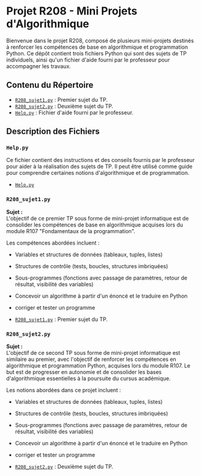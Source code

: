 # Projet R208 - Mini Projets d'Algorithmique

Bienvenue dans le projet R208, composé de plusieurs mini-projets destinés à renforcer les compétences de base en algorithmique et programmation Python.
Ce dépôt contient trois fichiers Python qui sont des sujets de TP individuels, ainsi qu'un fichier d'aide fourni par le professeur pour accompagner les travaux.

## Contenu du Répertoire

- [`R208_sujet1.py`](R208_sujet1.py) : Premier sujet du TP.
- [`R208_sujet2.py`](R208_sujet2.py) : Deuxième sujet du TP.
- [`Help.py`](Help.py) : Fichier d'aide fourni par le professeur.

## Description des Fichiers

### `Help.py`
Ce fichier contient des instructions et des conseils fournis par le professeur pour aider à la réalisation des sujets de TP. Il peut être utilisé comme guide pour comprendre certaines notions d'algorithmique et de programmation.
- [`Help.py`](Help.py)

### `R208_sujet1.py`
**Sujet :**  
L'objectif de ce premier TP sous forme de mini-projet informatique est de consolider les compétences de base en algorithmique acquises lors du module R107 "Fondamentaux de la programmation".

Les compétences abordées incluent :
- Variables et structures de données (tableaux, tuples, listes)
- Structures de contrôle (tests, boucles, structures imbriquées)
- Sous-programmes (fonctions avec passage de paramètres, retour de résultat, visibilité des variables)
- Concevoir un algorithme à partir d'un énoncé et le traduire en Python
- corriger et tester un programme

- [`R208_sujet1.py`](R208_sujet1.py) : Premier sujet du TP.

### `R208_sujet2.py`
**Sujet :**  
L'objectif de ce second TP sous forme de mini-projet informatique est similaire au premier, avec l'objectif de renforcer les compétences en algorithmique et programmation Python, acquises lors du module R107. Le but est de progresser en autonomie et de consolider les bases d'algorithmique essentielles à la poursuite du cursus académique.

Les notions abordées dans ce projet incluent :
- Variables et structures de données (tableaux, tuples, listes)
- Structures de contrôle (tests, boucles, structures imbriquées)
- Sous-programmes (fonctions avec passage de paramètres, retour de résultat, visibilité des variables)
- Concevoir un algorithme à partir d'un énoncé et le traduire en Python
- corriger et tester un programme

- [`R208_sujet2.py`](R208_sujet2.py) : Deuxième sujet du TP.

